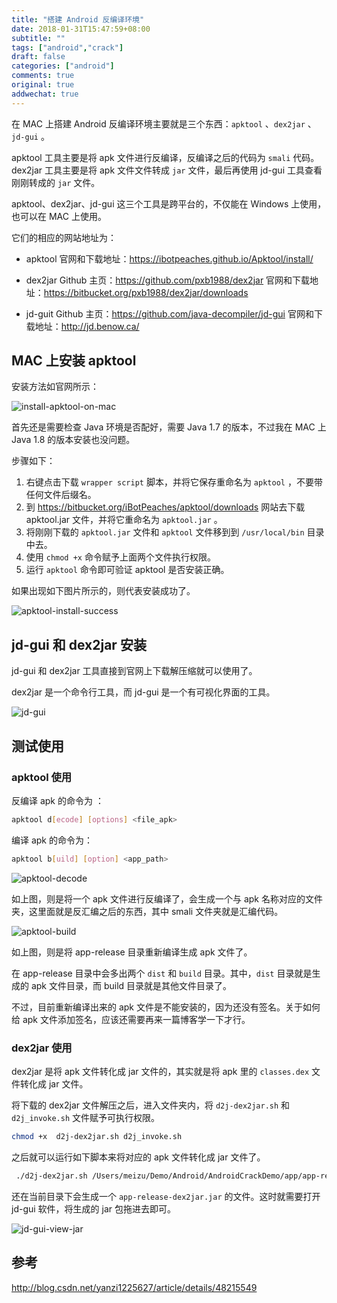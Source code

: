 ```yaml
---
title: "搭建 Android 反编译环境"
date: 2018-01-31T15:47:59+08:00
subtitle: ""
tags: ["android","crack"]
draft: false
categories: ["android"]
comments: true
original: true
addwechat: true
---
```


在 MAC 上搭建 Android 反编译环境主要就是三个东西：```apktool``` 、```dex2jar``` 、```jd-gui``` 。

<!--more-->

apktool 工具主要是将 apk 文件进行反编译，反编译之后的代码为 ```smali``` 代码。
 dex2jar 工具主要是将 apk 文件文件转成 ```jar``` 文件，最后再使用 jd-gui 工具查看刚刚转成的 ```jar``` 文件。

apktool、dex2jar、jd-gui 这三个工具是跨平台的，不仅能在 Windows 上使用，也可以在 MAC 上使用。

它们的相应的网站地址为：

*    apktool
官网和下载地址：https://ibotpeaches.github.io/Apktool/install/

*    dex2jar
Github 主页：https://github.com/pxb1988/dex2jar
官网和下载地址：https://bitbucket.org/pxb1988/dex2jar/downloads

*    jd-guit
Github 主页：https://github.com/java-decompiler/jd-gui
官网和下载地址：http://jd.benow.ca/

## MAC 上安装 apktool 

安装方法如官网所示：

![install-apktool-on-mac](http://7xqe3m.com1.z0.glb.clouddn.com/blog-install-apktool-on-mac.png)

首先还是需要检查 Java 环境是否配好，需要 Java 1.7 的版本，不过我在 MAC 上 Java 1.8 的版本安装也没问题。

步骤如下：

1. 右键点击下载 ```wrapper script``` 脚本，并将它保存重命名为 ```apktool``` ，不要带任何文件后缀名。
2. 到 https://bitbucket.org/iBotPeaches/apktool/downloads 网站去下载 apktool.jar 文件，并将它重命名为 ```apktool.jar``` 。
3. 将刚刚下载的 ```apktool.jar``` 文件和 ```apktool``` 文件移到到 ```/usr/local/bin``` 目录中去。
4. 使用 ```chmod +x``` 命令赋予上面两个文件执行权限。
5. 运行 ```apktool``` 命令即可验证 apktool 是否安装正确。

如果出现如下图片所示的，则代表安装成功了。

![apktool-install-success](http://7xqe3m.com1.z0.glb.clouddn.com/blog-apktool-install-success.png)

## jd-gui 和 dex2jar 安装

jd-gui 和 dex2jar 工具直接到官网上下载解压缩就可以使用了。

dex2jar 是一个命令行工具，而 jd-gui 是一个有可视化界面的工具。

![jd-gui](http://7xqe3m.com1.z0.glb.clouddn.com/blog-jd-gui.png)

## 测试使用 

### apktool 使用

反编译 apk 的命令为 ：
```sh
apktool d[ecode] [options] <file_apk>
```

编译 apk 的命令为：
```sh
apktool b[uild] [option] <app_path>
```

![apktool-decode](http://7xqe3m.com1.z0.glb.clouddn.com/blog-apktool-decode.png)


如上图，则是将一个 apk 文件进行反编译了，会生成一个与 apk 名称对应的文件夹，这里面就是反汇编之后的东西，其中 smali 文件夹就是汇编代码。

![apktool-build](http://7xqe3m.com1.z0.glb.clouddn.com/blog-apktool-build.png)

如上图，则是将 app-release 目录重新编译生成 apk 文件了。

在 app-release 目录中会多出两个 ```dist``` 和 ```build``` 目录。其中，```dist``` 目录就是生成的 apk 文件目录，而 build 目录就是其他文件目录了。

不过，目前重新编译出来的 apk 文件是不能安装的，因为还没有签名。关于如何给 apk 文件添加签名，应该还需要再来一篇博客学一下才行。

### dex2jar 使用

dex2jar 是将 apk 文件转化成 jar 文件的，其实就是将 apk 里的 ```classes.dex``` 文件转化成 jar 文件。

将下载的 dex2jar 文件解压之后，进入文件夹内，将 ```d2j-dex2jar.sh``` 和 ```d2j_invoke.sh``` 文件赋予可执行权限。

```sh
chmod +x  d2j-dex2jar.sh d2j_invoke.sh
```

之后就可以运行如下脚本来将对应的 apk 文件转化成 jar 文件了。

```sh
 ./d2j-dex2jar.sh /Users/meizu/Demo/Android/AndroidCrackDemo/app/app-release.apk 
```
还在当前目录下会生成一个 ```app-release-dex2jar.jar``` 的文件。这时就需要打开 jd-gui 软件，将生成的 jar 包拖进去即可。

![jd-gui-view-jar](http://7xqe3m.com1.z0.glb.clouddn.com/blog-jd-gui-view-jar.png)

## 参考
http://blog.csdn.net/yanzi1225627/article/details/48215549

